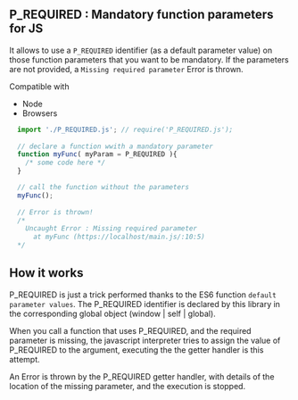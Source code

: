 ## P_REQUIRED : Mandatory function parameters for JS

It allows to use a `P_REQUIRED` identifier (as a default parameter value) on those function parameters that you want to be mandatory. If the parameters are not provided, a `Missing required parameter` Error is thrown. 

Compatible with 
- Node
- Browsers

```javascript
  import './P_REQUIRED.js'; // require('P_REQUIRED.js'); 
  
  // declare a function wwith a mandatory parameter
  function myFunc( myParam = P_REQUIRED ){
    /* some code here */
  }

  // call the function without the parameters
  myFunc();
  
  // Error is thrown!
  /*
    Uncaught Error : Missing required parameter 
      at myFunc (https://localhost/main.js/:10:5)
  */
```
## How it works

P_REQUIRED is just a trick performed thanks to the ES6 function `default parameter values`.
The P_REQUIRED identifier is declared by this library in the corresponding global object (window | self | global). 

When you call a function that uses P_REQUIRED, and the required parameter is missing, the javascript interpreter tries to assign the value of P_REQUIRED to the argument, executing the the getter handler is this attempt. 

An Error is thrown by the P_REQUIRED getter handler, with details of the location of the missing parameter, and the execution is stopped.

